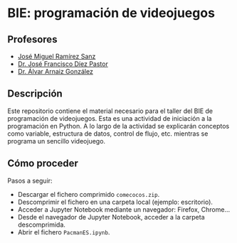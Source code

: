 # BIE: programación de videojuegos

## Profesores
- [José Miguel Ramírez Sanz](https://github.com/Josemi)
- [Dr. José Francisco Díez Pastor](https://github.com/joseFranciscoDiez)
- [Dr. Álvar Arnaiz González](https://github.com/alvarag)

## Descripción
Este repositorio contiene el material necesario para el taller del BIE de programación de videojuegos.
Esta es una actividad de iniciación a la programación en Python. 
A lo largo de la actividad se explicarán conceptos como variable, estructura de datos, control de flujo, etc. mientras se programa un sencillo videojuego.

## Cómo proceder
Pasos a seguir:
- Descargar el fichero comprimido ```comecocos.zip```.
- Descomprimir el fichero en una carpeta local (ejemplo: escritorio).
- Acceder a Jupyter Notebook mediante un navegador: Firefox, Chrome...
- Desde el navegador de Jupyter Notebook, acceder a la carpeta descomprimida.
- Abrir el fichero ```PacmanES.ipynb```.

